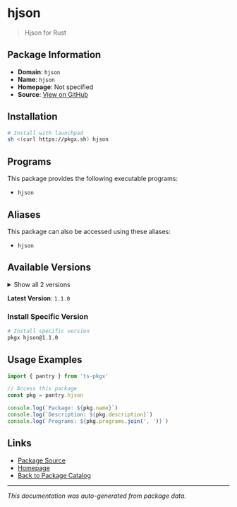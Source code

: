 # hjson

> Hjson for Rust

## Package Information

- **Domain**: `hjson`
- **Name**: `hjson`
- **Homepage**: Not specified
- **Source**: [View on GitHub](https://github.com/pkgxdev/pantry/tree/main/projects/hjson.github.io/package.yml)

## Installation

```bash
# Install with launchpad
sh <(curl https://pkgx.sh) hjson
```

## Programs

This package provides the following executable programs:

- `hjson`

## Aliases

This package can also be accessed using these aliases:

- `hjson`

## Available Versions

<details>
<summary>Show all 2 versions</summary>

- `1.1.0`, `1.0.0`

</details>

**Latest Version**: `1.1.0`

### Install Specific Version

```bash
# Install specific version
pkgx hjson@1.1.0
```

## Usage Examples

```typescript
import { pantry } from 'ts-pkgx'

// Access this package
const pkg = pantry.hjson

console.log(`Package: ${pkg.name}`)
console.log(`Description: ${pkg.description}`)
console.log(`Programs: ${pkg.programs.join(', ')}`)
```

## Links

- [Package Source](https://github.com/pkgxdev/pantry/tree/main/projects/hjson.github.io/package.yml)
- [Homepage](#)
- [Back to Package Catalog](../package-catalog.md)

---

*This documentation was auto-generated from package data.*
